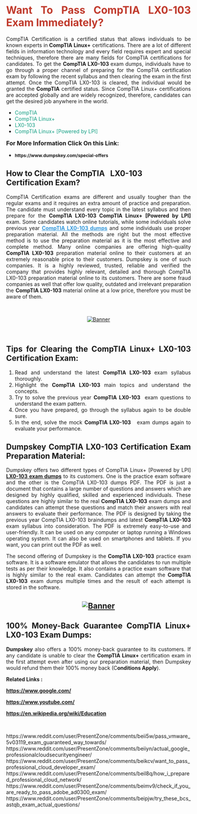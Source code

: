 <h1 style="text-align: justify;"><span style="color:#c0392b;"><strong>Want To Pass CompTIA LX0-103 Exam Immediately?</strong></span></h1>

<p style="text-align: justify;">CompTIA Certification is a certified status that allows individuals to be known experts in<strong> CompTIA Linux+</strong> certifications. There are a lot of different fields in information technology and every field requires expert and special techniques, therefore there are many fields for CompTIA certifications for candidates. To get the <strong>CompTIA LX0-103 </strong>exam dumps, individuals have to go through a proper channel of preparing for the CompTIA certification exam by following the recent syllabus and then clearing the exam in the first attempt. Once the CompTIA LX0-103 is cleared, the individual would be granted the <strong>CompTIA</strong> certified status. Since CompTIA Linux+ certifications are accepted globally and are widely recognized, therefore, candidates can get the desired job anywhere in the world.</p>

<ul>
	<li style="text-align: justify;"><span style="color:#16a085;">CompTIA</span></li>
	<li style="text-align: justify;"><span style="color:#16a085;">CompTIA Linux+  </span></li>
	<li style="text-align: justify;"><span style="color:#16a085;">LX0-103</span></li>
	<li style="text-align: justify;"><span style="color:#16a085;">CompTIA Linux+ [Powered by LPI]</span></li>
</ul>

<p style="text-align: justify;"><span style="font-size:16px;"><strong>For More Information Click On this Link:</strong></span></p>

<ul>
	<li style="text-align: justify;"><span style="font-size:12px;"><strong>https://www.dumpskey.com/special-offers</strong></span></li>
</ul>

<h2><strong>How to Clear the CompTIA   LX0-103 Certification Exam?</strong></h2>

<p style="text-align: justify;">CompTIA Certification exams are different and usually tougher than the regular exams and it requires an extra amount of practice and preparation. The candidate must understand every topic in the latest syllabus and then prepare for the <strong>CompTIA LX0-103 CompTIA Linux+ [Powered by LPI]</strong> exam. Some candidates watch online tutorials, while some individuals solve previous year <a href="https://www.dumpskey.com/comptia/lx0-103-braindumps"><span style="color:#3498db;"><u><strong>CompTIA LX0-103 dumps</strong></u></span></a> and some individuals use proper preparation material. All the methods are right but the most effective method is to use the preparation material as it is the most effective and complete method. Many online companies are offering high-quality <strong>CompTIA LX0-103 </strong>preparation material online to their customers at an extremely reasonable price to their customers. Dumpskey is one of such companies. It is a highly reviewed, trusted, reliable and verified the company that provides highly relevant, detailed and thorough CompTIA LX0-103 preparation material online to its customers. There are some fraud companies as well that offer low quality, outdated and irrelevant preparation the <strong>CompTIA LX0-103 </strong>material online at a low price, therefore you must be aware of them.</p>

<p style="text-align: justify;"> </p>

<p style="text-align: center;"><a href="https://www.dumpskey.com/comptia/lx0-103-braindumps"><img src="http://soperdoper.com/search_portal/uploads/general_banners/1562740316_Untitled_Linked_Comp_01.gif" alt="Banner"/></a></p>

<p style="text-align: center;"> </p>

<h2 style="text-align: justify;"><strong>Tips for Clearing the CompTIA Linux+ LX0-103 Certification Exam:</strong></h2>

<ol>
	<li style="text-align: justify;">Read and understand the latest <strong>CompTIA LX0-103 </strong>exam syllabus thoroughly.</li>
	<li style="text-align: justify;">Highlight the<strong> CompTIA LX0-103 </strong>main topics and understand the concepts.</li>
	<li style="text-align: justify;">Try to solve the previous year <strong>CompTIA LX0-103 </strong> exam questions to understand the exam pattern.</li>
	<li style="text-align: justify;">Once you have prepared, go through the syllabus again to be double sure.</li>
	<li style="text-align: justify;">In the end, solve the mock <strong>CompTIA LX0-103  </strong> exam dumps again to evaluate your performance.</li>
</ol>

<h2 style="text-align: justify;"><strong>Dumpskey CompTIA LX0-103 Certification Exam Preparation Material:</strong></h2>

<p style="text-align: justify;">Dumpskey offers two different types of CompTIA Linux+ [Powered by LPI] <strong><a href="https://www.dumpskey.com/comptia/lx0-103-braindumps">LX0-103 exam dumps</a></strong> to its customers. One is the practice exam software and the other is the CompTIA LX0-103 dumps PDF. The PDF is just a document that contains a large number of questions and answers which are designed by highly qualified, skilled and experienced individuals. These questions are highly similar to the real <strong>CompTIA LX0-103</strong> exam dumps and candidates can attempt these questions and match their answers with real answers to evaluate their performance. The PDF is designed by taking the previous year CompTIA LX0-103 braindumps and latest <strong>CompTIA LX0-103 </strong>exam syllabus into consideration. The PDF is extremely easy-to-use and user-friendly. It can be used on any computer or laptop running a Windows operating system. It can also be used on smartphones and tablets. If you want, you can print out the PDF as well.</p>

<p style="text-align: justify;">The second offering of Dumpskey is the<strong> CompTIA LX0-103</strong> practice exam software. It is a software emulator that allows the candidates to run multiple tests as per their knowledge. It also contains a practice exam software that is highly similar to the real exam. Candidates can attempt the<strong> CompTIA LX0-103</strong> exam dumps multiple times and the result of each attempt is stored in the software.</p>

<h2 style="text-align: center;"><a href="https://www.dumpskey.com/comptia/lx0-103-braindumps"><img src="http://soperdoper.com/search_portal/uploads/general_banners/1562743625_8ppZk49y_HM0oke96j0cic4OdOo.jpg" alt="Banner"/></a></h2>

<h2 style="text-align: justify;"><strong>100% Money-Back Guarantee CompTIA Linux+ LX0-103 Exam Dumps:</strong></h2>

<p style="text-align: justify;"><strong>Dumpskey </strong>also offers a 100% money-back guarantee to its customers. If any candidate is unable to clear the <strong>CompTIA Linux+ </strong>certification exam in the first attempt even after using our preparation material, then Dumpskey would refund them their 100% money back (C<strong>onditions Apply</strong>).</p>

<p style="text-align: justify;"><strong>Related Links :</strong></p>

<p><a href="https://www.google.com/" rel="noopener noreferrer" target="_blank"><strong>https://www.google.com/</strong></a></p>

<p><a href="https://www.youtube.com/" rel="noopener noreferrer" target="_blank"><strong>https://www.youtube.com/</strong></a></p>

<p><a href="https://en.wikipedia.org/wiki/Education" rel="noopener noreferrer" target="_blank"><strong>https://en.wikipedia.org/wiki/Education</strong></a></p>

<p> </p>
https://www.reddit.com/user/PresentZone/comments/beii5w/pass_vmware_5v03119_exam_guaranteed_way_towards/
https://www.reddit.com/user/PresentZone/comments/beiiyn/actual_google_professionalcloudsecurityengineer/
https://www.reddit.com/user/PresentZone/comments/beikcv/want_to_pass_professional_cloud_developer_exam/
https://www.reddit.com/user/PresentZone/comments/beil8q/how_i_prepared_professional_cloud_network/
https://www.reddit.com/user/PresentZone/comments/beimv9/check_if_you_are_ready_to_pass_adobe_ad0300_exam/
https://www.reddit.com/user/PresentZone/comments/beipjw/try_these_bcs_astqb_exam_actual_questions/
